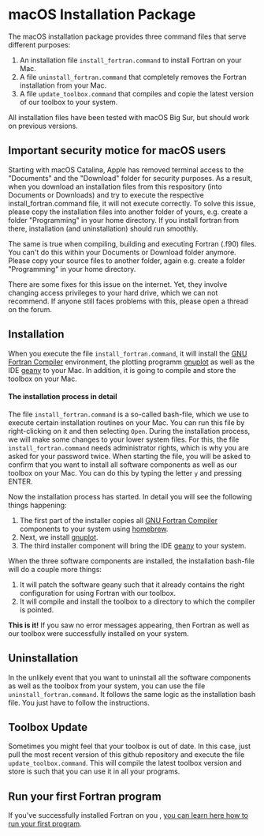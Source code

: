 # macOS Installation Package

The macOS installation package provides three command files that serve different purposes:

1. An installation file `install_fortran.command` to install Fortran on your Mac.
2. A file `uninstall_fortran.command` that completely removes the Fortran installation from your Mac.
3. A file `update_toolbox.command` that compiles and copie the latest version of our toolbox to your system.

All installation files have been tested with macOS Big Sur, but should work on previous versions.

## Important security motice for macOS users ##

Starting with macOS Catalina, Apple has removed terminal access to the "Documents" and the "Download" folder for security purposes. As a result, when you download an installation files from this respository (into Documents or Downloads) and try to execute the respective install_fortran.command file, it will not execute correctly. To solve this issue, please copy the installation files into another folder of yours, e.g. create a folder "Programming" in your home directory. If you install fortran from there, installation (and uninstallation) should run smoothly.

The same is true when compiling, building and executing Fortran (.f90) files. You can't do this within your Documents or Download folder anymore. Please copy your source files to another folder, again e.g. create a folder "Programming" in your home directory.

There are some fixes for this issue on the internet. Yet, they involve changing access privileges to your hard drive, which we can not recommend. If anyone still faces problems with this, please open a thread on the forum.

## Installation

When you execute the file `install_fortran.command`, it will install the [GNU Fortran Compiler](https://gcc.gnu.org/fortran/) environment, the plotting programm [gnuplot](http://gnuplot.info/) as well as the IDE [geany](https://www.geany.org/) to your Mac. In addition, it is going to compile and store the toolbox on your Mac.


#### The installation process in detail

The file `install_fortran.command` is a so-called bash-file, which we use to execute certain installation routines on your Mac. You can run this file by right-clicking on it and then selecting `Open`. During the installation process, we will make some changes to your lower system files. For this, the file `install_fortran.command` needs administrator rights, which is why you are asked for your password twice. When starting the file, you will be asked to confirm that you want to install all software components as well as our toolbox on your Mac. You can do this by typing the letter `y` and pressing ENTER.

Now the installation process has started. In detail you will see the following things happening:

1. The first part of the installer copies all [GNU Fortran Compiler](https://gcc.gnu.org/fortran/) components to your system using [homebrew](https://brew.sh).
2. Next, we install [gnuplot](http://gnuplot.info/).
3. The third installer component will bring the IDE [geany](https://www.geany.org/) to your system.

When the three software components are installed, the installation bash-file will do a couple more things:

1. It will patch the software geany such that it already contains the right configuration for using Fortran with our toolbox.
2. It will compile and install the toolbox to a directory to which the compiler is pointed.

**This is it!** If you saw no error messages appearing, then Fortran as well as our toolbox were successfully installed on your system.


## Uninstallation

In the unlikely event that you want to uninstall all the software components as well as the toolbox from your system, you can use the file `uninstall_fortran.command`. It follows the same logic as the installation bash file. You just have to follow the instructions.


## Toolbox Update

Sometimes you might feel that your toolbox is out of date. In this case, just pull the most recent version of this github repository and execute the file `update_toolbox.command`. This will compile the latest toolbox version and store is such that you can use it in all your programs.


## Run your first Fortran program

If you've successfully installed Fortran on you , [you can learn here how to run your first program](https://www.ce-fortran.com/run-program-mac/).
